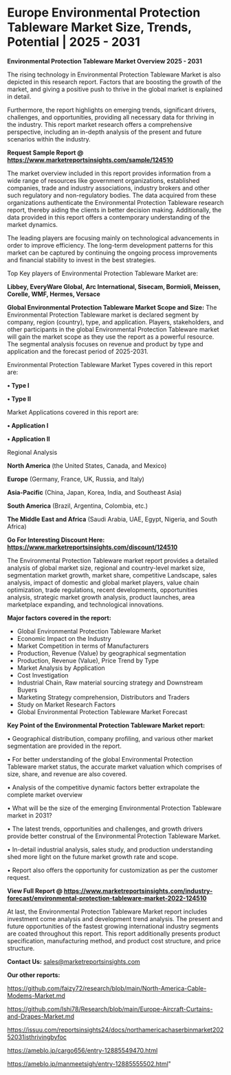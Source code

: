 # Europe Environmental Protection Tableware Market Size, Trends, Potential | 2025 - 2031

<Strong> Environmental Protection Tableware Market Overview 2025 - 2031</strong>

The rising technology in Environmental Protection Tableware Market is also depicted in this research report. Factors that are boosting the growth of the market, and giving a positive push to thrive in the global market is explained in detail.

Furthermore, the report highlights on emerging trends, significant drivers, challenges, and opportunities, providing all necessary data for thriving in the industry. This report market research offers a comprehensive perspective, including an in-depth analysis of the present and future scenarios within the industry.

<strong>Request Sample Report @ <a href=https://www.marketreportsinsights.com/sample/124510>https://www.marketreportsinsights.com/sample/124510</a></strong>

The market overview included in this report provides information from a wide range of resources like government organizations, established companies, trade and industry associations, industry brokers and other such regulatory and non-regulatory bodies. The data acquired from these organizations authenticate the Environmental Protection Tableware research report, thereby aiding the clients in better decision making. Additionally, the data provided in this report offers a contemporary understanding of the market dynamics.

The leading players are focusing mainly on technological advancements in order to improve efficiency. The long-term development patterns for this market can be captured by continuing the ongoing process improvements and financial stability to invest in the best strategies.

Top Key players of Environmental Protection Tableware Market are:

<strong>Libbey, EveryWare Global, Arc International, Sisecam, Bormioli, Meissen, Corelle, WMF, Hermes, Versace</strong>

<strong><b>Global Environmental Protection Tableware Market Scope and Size:</b></strong>
The Environmental Protection Tableware market is declared segment by company, region (country), type, and application. Players, stakeholders, and other participants in the global Environmental Protection Tableware market will gain the market scope as they use the report as a powerful resource. The segmental analysis focuses on revenue and product by type and application and the forecast period of 2025-2031.

Environmental Protection Tableware Market Types covered in this report are:

<strong>• Type I

• Type II</strong>

Market Applications covered in this report are:

<strong>• Application I

• Application II</strong> 

Regional Analysis

<strong>North America</strong> (the United States, Canada, and Mexico)

<strong>Europe</strong> (Germany, France, UK, Russia, and Italy)

<strong>Asia-Pacific</strong> (China, Japan, Korea, India, and Southeast Asia)

<strong>South America</strong> (Brazil, Argentina, Colombia, etc.)

<strong>The Middle East and Africa</strong> (Saudi Arabia, UAE, Egypt, Nigeria, and South Africa)

<strong>Go For Interesting Discount Here: <a href=https://www.marketreportsinsights.com/discount/124510>https://www.marketreportsinsights.com/discount/124510</a></strong>

The Environmental Protection Tableware market report provides a detailed analysis of global market size, regional and country-level market size, segmentation market growth, market share, competitive Landscape, sales analysis, impact of domestic and global market players, value chain optimization, trade regulations, recent developments, opportunities analysis, strategic market growth analysis, product launches, area marketplace expanding, and technological innovations.

<strong><b>Major factors covered in the report:</b></strong>
<ul>
  <li>Global Environmental Protection Tableware Market </li>
  <li>Economic Impact on the Industry</li>
  <li>Market Competition in terms of Manufacturers</li>
  <li>Production, Revenue (Value) by geographical segmentation</li>
  <li>Production, Revenue (Value), Price Trend by Type</li>
  <li>Market Analysis by Application</li>
  <li>Cost Investigation</li>
  <li>Industrial Chain, Raw material sourcing strategy and Downstream Buyers</li>
  <li>Marketing Strategy comprehension, Distributors and Traders</li>
  <li>Study on Market Research Factors</li>
  <li>Global Environmental Protection Tableware Market Forecast</li>
</ul>

<strong><b>Key Point of the Environmental Protection Tableware Market report:</b></strong>

• Geographical distribution, company profiling, and various other market segmentation are provided in the report.

• For better understanding of the global Environmental Protection Tableware market status, the accurate market valuation which comprises of size, share, and revenue are also covered.

• Analysis of the competitive dynamic factors better extrapolate the complete market overview

• What will be the size of the emerging Environmental Protection Tableware market in 2031?

• The latest trends, opportunities and challenges, and growth drivers provide better construal of the Environmental Protection Tableware Market.

• In-detail industrial analysis, sales study, and production understanding shed more light on the future market growth rate and scope.

• Report also offers the opportunity for customization as per the customer request.

<strong><b>View Full Report @ <a href=https://www.marketreportsinsights.com/industry-forecast/environmental-protection-tableware-market-2022-124510>https://www.marketreportsinsights.com/industry-forecast/environmental-protection-tableware-market-2022-124510</a></b></strong>


At last, the Environmental Protection Tableware Market report includes investment come analysis and development trend analysis. The present and future opportunities of the fastest growing international industry segments are coated throughout this report. This report additionally presents product specification, manufacturing method, and product cost structure, and price structure.

<strong>Contact Us:</strong>
sales@marketreportsinsights.com

<strong>Our other reports:</strong>

<a href=https://github.com/faizy72/research/blob/main/North-America-Cable-Modems-Market.md>https://github.com/faizy72/research/blob/main/North-America-Cable-Modems-Market.md</a>

<a href=https://github.com/Ishi78/Research/blob/main/Europe-Aircraft-Curtains-and-Drapes-Market.md>https://github.com/Ishi78/Research/blob/main/Europe-Aircraft-Curtains-and-Drapes-Market.md</a>

<a href=https://issuu.com/reportsinsights24/docs/northamericachaserbinmarket20252031isthrivingbyfoc>https://issuu.com/reportsinsights24/docs/northamericachaserbinmarket20252031isthrivingbyfoc</a>

<a href=https://ameblo.jp/cargo656/entry-12885549470.html>https://ameblo.jp/cargo656/entry-12885549470.html</a>

<a href=https://ameblo.jp/manmeetsigh/entry-12885555502.html>https://ameblo.jp/manmeetsigh/entry-12885555502.html</a>"
